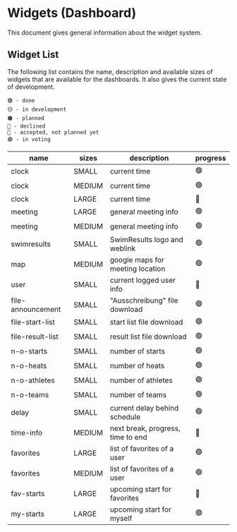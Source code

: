 # Widgets (Dashboard)

This document gives general information about the widget system.

## Widget List

The following list contains the name, description and available sizes of widgets that are available for the dashboards.
It also gives the current state of development.

    🟢 - done
    🟡 - in development
    🟠 - planned
    🔴 - declined
    🔵 - accepted, not planned yet
    🟣 - in voting



| name              | sizes  | description                       | progress |
|-------------------|--------|-----------------------------------|----------|
| clock             | SMALL  | current time                      | 🟢       |
| clock             | MEDIUM | current time                      | 🟢       |
| clock             | LARGE  | current time                      | 🔴       |
| meeting           | LARGE  | general meeting info              | 🟢       |
| meeting           | MEDIUM | general meeting info              | 🟢       |
| swimresults       | SMALL  | SwimResults logo and weblink      | 🟢       |
| map               | MEDIUM | google maps for meeting location  | 🟢       |
| user              | SMALL  | current logged user info          | 🔵       |
| file-announcement | SMALL  | "Ausschreibung" file download     | 🟢       |
| file-start-list   | SMALL  | start list file download          | 🟢       |
| file-result-list  | SMALL  | result list file download         | 🟢       |
| n-o-starts        | SMALL  | number of starts                  | 🟢       |
| n-o-heats         | SMALL  | number of heats                   | 🟢       |
| n-o-athletes      | SMALL  | number of athletes                | 🟢       |
| n-o-teams         | SMALL  | number of teams                   | 🟢       |
| delay             | SMALL  | current delay behind schedule     | 🟢       |
| time-info         | MEDIUM | next break, progress, time to end | 🔵       |
| favorites         | LARGE  | list of favorites of a user       | 🟢       |
| favorites         | MEDIUM | list of favorites of a user       | 🟢       |
| fav-starts        | LARGE  | upcoming start for favorites      | 🔵       |
| my-starts         | LARGE  | upcoming start for myself         | 🟢       |

